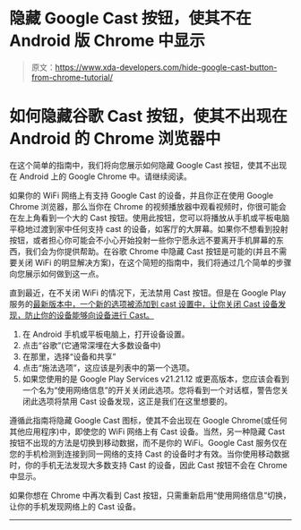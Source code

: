 # 隐藏 Google Cast 按钮，使其不在 Android 版 Chrome 中显示

> 原文：<https://www.xda-developers.com/hide-google-cast-button-from-chrome-tutorial/>

# 如何隐藏谷歌 Cast 按钮，使其不出现在 Android 的 Chrome 浏览器中

在这个简单的指南中，我们将向您展示如何隐藏 Google Cast 按钮，使其不出现在 Android 上的 Google Chrome 中。请继续阅读。

如果你的 WiFi 网络上有支持 Google Cast 的设备，并且你正在使用 Google Chrome 浏览器，那么当你在 Chrome 的视频播放器中观看视频时，你很可能会在左上角看到一个大的 Cast 按钮。使用此按钮，您可以将播放从手机或平板电脑平稳地过渡到家中任何支持 cast 的设备，如客厅的大屏幕。如果你不想看到投射按钮，或者担心你可能会不小心开始投射一些你宁愿永远不要离开手机屏幕的东西，我们会为你提供帮助。在谷歌 Chrome 中隐藏 Cast 按钮是可能的(并且不需要关闭 WiFi 的明显解决方案)，在这个简短的指南中，我们将通过几个简单的步骤向您展示如何做到这一点。

直到最近，在不关闭 WiFi 的情况下，无法禁用 Cast 按钮。但是在 Google Play 服务的[最新版本中，一个新的选项被添加到 cast 设置中，让你关闭 Cast 设备发现，防止你的设备能够向设备进行 Cast。](https://www.xda-developers.com/google-play-services-stream-apps-to-chromebook/)

1.  在 Android 手机或平板电脑上，打开设备设置。
2.  点击“谷歌”(它通常深埋在大多数设备中)
3.  在那里，选择“设备和共享”
4.  点击“施法选项”，这应该是列表中的第一个选项。
5.  如果您使用的是 Google Play Services v21.21.12 或更高版本，您应该会看到一个名为“使用网络信息”的开关关闭此选项。您将看到一个对话框，警告您关闭此选项将禁用 Cast 设备发现，这正是我们在这里想要的。

遵循此指南将隐藏 Google Cast 图标，使其不会出现在 Google Chrome(或任何其他应用程序)中，即使您的 WiFi 网络上有 Cast 设备。当然，另一种隐藏 Cast 按钮不出现的方法是切换到移动数据，而不是你的 WiFi。Google Cast 服务仅在您的手机检测到连接到同一网络的支持 Cast 的设备时才有效。当你使用移动数据时，你的手机无法发现大多数支持 Cast 的设备，因此 Cast 按钮不会在 Chrome 中显示。

如果你想在 Chrome 中再次看到 Cast 按钮，只需重新启用“使用网络信息”切换，让你的手机发现网络上的 Cast 设备。

* * *